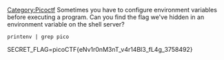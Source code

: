 [Category:Picoctf](/Category:Picoctf "wikilink") Sometimes you have to
configure environment variables before executing a program. Can you find
the flag we've hidden in an environment variable on the shell server?

`printenv | grep pico`

SECRET_FLAG=picoCTF{eNv1r0nM3nT_v4r14Bl3_fL4g_3758492}